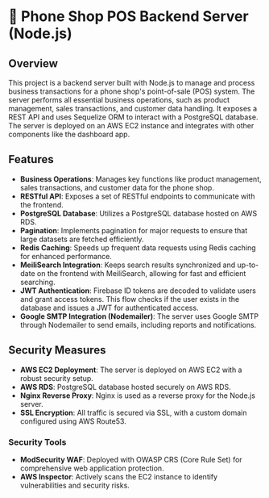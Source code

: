 # 📱 Phone Shop POS Backend Server (Node.js)

## Overview

This project is a backend server built with Node.js to manage and process business transactions for a phone shop's point-of-sale (POS) system. The server performs all essential business operations, such as product management, sales transactions, and customer data handling. It exposes a REST API and uses Sequelize ORM to interact with a PostgreSQL database. The server is deployed on an AWS EC2 instance and integrates with other components like the dashboard app.

## Features

- **Business Operations**: Manages key functions like product management, sales transactions, and customer data for the phone shop.
- **RESTful API**: Exposes a set of RESTful endpoints to communicate with the frontend.
- **PostgreSQL Database**: Utilizes a PostgreSQL database hosted on AWS RDS.
- **Pagination**: Implements pagination for major requests to ensure that large datasets are fetched efficiently.
- **Redis Caching**: Speeds up frequent data requests using Redis caching for enhanced performance.
- **MeiliSearch Integration**: Keeps search results synchronized and up-to-date on the frontend with MeiliSearch, allowing for fast and efficient searching.
- **JWT Authentication**: Firebase ID tokens are decoded to validate users and grant access tokens. This flow checks if the user exists in the database and issues a JWT for authenticated access.
- **Google SMTP Integration (Nodemailer)**: The server uses Google SMTP through Nodemailer to send emails, including reports and notifications.

## Security Measures

- **AWS EC2 Deployment**: The server is deployed on AWS EC2 with a robust security setup.
- **AWS RDS**: PostgreSQL database hosted securely on AWS RDS.
- **Nginx Reverse Proxy**: Nginx is used as a reverse proxy for the Node.js server.
- **SSL Encryption**: All traffic is secured via SSL, with a custom domain configured using AWS Route53.

### Security Tools

- **ModSecurity WAF**: Deployed with OWASP CRS (Core Rule Set) for comprehensive web application protection.
- **AWS Inspector**: Actively scans the EC2 instance to identify vulnerabilities and security risks.



